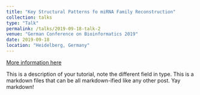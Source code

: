 ```yaml
---
title: "Key Structural Patterns fo miRNA Family Reconstruction"
collection: talks
type: "Talk"
permalink: /talks/2019-09-18-talk-2
venue: "German Conference on Bioinformatics 2019"
date: 2019-09-18
location: "Heidelberg, Germany"
---
```


[More information here](https://github.com/cavelandiah/cavelandiah.github.io/blob/master/files/gcb2019Velandia.pdf)

This is a description of your tutorial, note the different field in type. This is a markdown files that can be all markdown-ified like any other post. Yay markdown!
